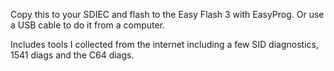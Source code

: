 Copy this to your SDIEC and flash to the Easy Flash 3 with EasyProg. Or use a USB cable to do it from a computer.

Includes tools I collected from the internet including a few SID diagnostics, 1541 diags and the C64 diags. 
